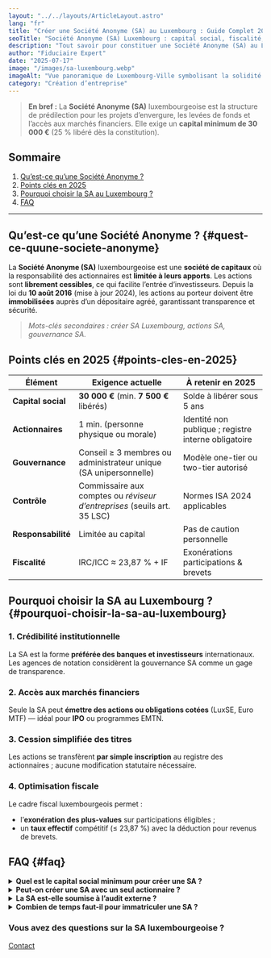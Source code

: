 ```yaml
---
layout: "../../layouts/ArticleLayout.astro"
lang: "fr"
title: "Créer une Société Anonyme (SA) au Luxembourg : Guide Complet 2025"
seoTitle: "Société Anonyme (SA) Luxembourg : capital social, fiscalité, création 2025"
description: "Tout savoir pour constituer une Société Anonyme (SA) au Luxembourg : capital minimum, formalités notariées, gouvernance, fiscalité, obligations post-création et FAQ — mise à jour 2025."
author: "Fiduciaire Expert"
date: "2025-07-17"
image: "/images/sa-luxembourg.webp"
imageAlt: "Vue panoramique de Luxembourg-Ville symbolisant la solidité des Sociétés Anonymes locales"
category: "Création d’entreprise"
---
```


> **En bref :** La **Société Anonyme (SA)** luxembourgeoise est la structure de prédilection pour les projets d’envergure, les levées de fonds et l’accès aux marchés financiers. Elle exige un **capital minimum de 30 000 €** (25 % libéré dès la constitution).

## Sommaire
1. [Qu’est-ce qu’une Société Anonyme ?](#quest-ce-quune-societe-anonyme)
2. [Points clés en 2025](#points-cles-en-2025)
3. [Pourquoi choisir la SA au Luxembourg ?](#pourquoi-choisir-la-sa-au-luxembourg)
4. [FAQ](#faq)

---

## Qu’est-ce qu’une Société Anonyme ? {#quest-ce-quune-societe-anonyme}
La **Société Anonyme (SA)** luxembourgeoise est une **société de capitaux** où la responsabilité des actionnaires est **limitée à leurs apports**. Les actions sont **librement cessibles**, ce qui facilite l’entrée d’investisseurs. Depuis la loi du **10 août 2016** (mise à jour 2024), les actions au porteur doivent être **immobilisées** auprès d’un dépositaire agréé, garantissant transparence et sécurité.

> *Mots-clés secondaires : créer SA Luxembourg, actions SA, gouvernance SA.*

## Points clés en 2025 {#points-cles-en-2025}
| Élément | Exigence actuelle | À retenir en 2025 |
| --- | --- | --- |
| **Capital social** | **30 000 €** (min. **7 500 €** libérés) | Solde à libérer sous 5 ans |
| **Actionnaires** | 1 min. (personne physique ou morale) | Identité non publique ; registre interne obligatoire |
| **Gouvernance** | Conseil ≥ 3 membres ou administrateur unique (SA unipersonnelle) | Modèle one-tier ou two-tier autorisé |
| **Contrôle** | Commissaire aux comptes ou *réviseur d’entreprises* (seuils art. 35 LSC) | Normes ISA 2024 applicables |
| **Responsabilité** | Limitée au capital | Pas de caution personnelle |
| **Fiscalité** | IRC/ICC ≈ 23,87 % + IF | Exonérations participations & brevets |

## Pourquoi choisir la SA au Luxembourg ? {#pourquoi-choisir-la-sa-au-luxembourg}
### 1. Crédibilité institutionnelle
La SA est la forme **préférée des banques et investisseurs** internationaux. Les agences de notation considèrent la gouvernance SA comme un gage de transparence.

### 2. Accès aux marchés financiers
Seule la SA peut **émettre des actions ou obligations cotées** (LuxSE, Euro MTF) — idéal pour **IPO** ou programmes EMTN.

### 3. Cession simplifiée des titres
Les actions se transfèrent **par simple inscription** au registre des actionnaires ; aucune modification statutaire nécessaire.

### 4. Optimisation fiscale
Le cadre fiscal luxembourgeois permet :
- l’**exonération des plus-values** sur participations éligibles ;
- un **taux effectif** compétitif (≤ 23,87 %) avec la déduction pour revenus de brevets.

## FAQ {#faq}
<details>
<summary><strong>Quel est le capital social minimum pour créer une SA ?</strong></summary>
<p>Le capital minimum est de <strong>30 000 €</strong>, dont <strong>25 %</strong> (soit 7 500 €) doit être libéré à la constitution.</p>
</details>
<details>
<summary><strong>Peut-on créer une SA avec un seul actionnaire ?</strong></summary>
<p>Oui. La forme <em>SA unipersonnelle</em> est autorisée depuis 2006.</p>
</details>
<details>
<summary><strong>La SA est-elle soumise à l’audit externe ?</strong></summary>
<p>L’audit est requis uniquement si deux des trois seuils de l’article 35 LSC sont franchis ; sinon, un commissaire aux comptes suffit.</p>
</details>
<details>
<summary><strong>Combien de temps faut-il pour immatriculer une SA ?</strong></summary>
<p>En moyenne <strong>3 à 5 semaines</strong>, dont 24 h pour l’inscription au RCS après notification du notaire.</p>
</details>

<div class="article-cta">
  <h3>Vous avez des questions sur la SA luxembourgeoise ?</h3>
  <a href="/contact" class="cta-button">Contact</a>
</div>